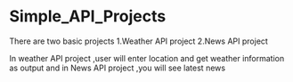 # Simple_API_Projects
There are two basic projects 
1.Weather API project
2.News API project

In weather API project ,user will enter location and get weather information as output
and in News API project ,you will see latest news
